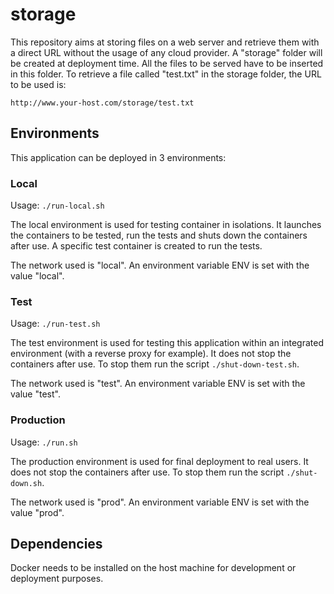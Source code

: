 # storage

This repository aims at storing files on a web server and retrieve them with a direct URL without the usage of any cloud provider. A "storage" folder will be created at deployment time. All the files to be served have to be inserted in this folder. To retrieve a file called "test.txt" in the storage folder, the URL to be used is:

`http://www.your-host.com/storage/test.txt`

## Environments

This application can be deployed in 3 environments:

### Local

Usage: `./run-local.sh`

The local environment is used for testing container in isolations. It launches the containers to be tested, run the tests and shuts down the containers after use. A specific test container is created to run the tests.

The network used is "local". An environment variable ENV is set with the value "local".

### Test

Usage: `./run-test.sh`

The test environment is used for testing this application within an integrated environment (with a reverse proxy for example). It does not stop the containers after use. To stop them run the script `./shut-down-test.sh`.

The network used is "test". An environment variable ENV is set with the value "test".

### Production

Usage: `./run.sh`

The production environment is used for final deployment to real users. It does not stop the containers after use. To stop them run the script `./shut-down.sh`.

The network used is "prod". An environment variable ENV is set with the value "prod".

## Dependencies

Docker needs to be installed on the host machine for development or deployment purposes.

